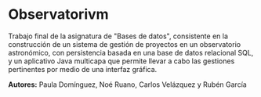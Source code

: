# Observatorivm
Trabajo final de la asignatura de "Bases de datos", consistente en la construcción de un sistema de gestión de proyectos en un observatorio astronómico, con persistencia basada en una base de datos relacional SQL, y un aplicativo Java multicapa que permite llevar a cabo las gestiones pertinentes por medio de una interfaz gráfica.

**Autores:** Paula Domínguez, Noé Ruano, Carlos Velázquez y Rubén García
